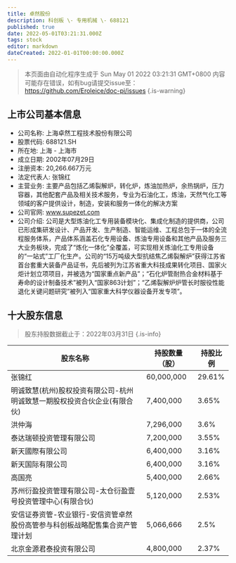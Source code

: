```yaml
---
title: 卓然股份
description: 科创板 \- 专用机械 \- 688121
published: true
date: 2022-05-01T03:21:31.000Z
tags: stock
editor: markdown
dateCreated: 2022-01-01T00:00:00.000Z
---
```


> 本页面由自动化程序生成于 Sun May 01 2022 03:21:31 GMT+0800
> 内容可能存在错误，如有bug请提交issue至：https://github.com/Eroleice/doc-pi/issues
{.is-warning}

## 上市公司基本信息
- 公司名称: 上海卓然工程技术股份有限公司
- 股票代码: 688121.SH
- 所在地: 上海 - 上海市
- 成立日期: 2002年07月29日
- 注册资本: 20,266.667万元
- 法定代表人: 张锦红
- 主营业务: 主要产品包括乙烯裂解炉，转化炉，炼油加热炉，余热锅炉，压力容器，其他配套产品及相关技术服务，专业为石油化工，炼油，天然气化工等领域的客户提供设计，制造，安装和服务一体化的解决方案
- 公司官网: www.supezet.com
- 公司介绍: 公司是大型炼油化工专用装备模块化、集成化制造的提供商，公司已形成集研发设计、产品开发、生产制造、智能运维、工程总包于一体的全流程服务体系，产品体系涵盖石化专用设备、炼油专用设备和其他产品及服务三大业务板块，完成了“炼化一体化”全覆盖，可实现相关炼油化工专用设备的“一站式”工厂化生产。公司的“15万吨级大型抗结焦乙烯裂解炉”获得江苏省首台套重大装备产品证书，先后被列为江苏省重大科技成果转化项目、国家火炬计划立项项目，并被选为“国家重点新产品”；“石化炉管耐热合金材料基于寿命的设计制备技术”被列入“国家863计划”；“乙烯裂解炉炉管长时服役性能退化关键问题研究”被列入“国家重大科学仪器设备开发专项”。


## 十大股东信息
> 股东持股数据截止于：2022年03月31日
{.is-info}

| 股东名称 | 持股数量（股） | 持股比例 |
| --- | --- | --- |
| 张锦红 | 60,000,000 | 29.61% |
| 明诚致慧(杭州)股权投资有限公司-杭州明诚致慧一期股权投资合伙企业(有限合伙) | 7,400,000 | 3.65% |
| 洪仲海 | 7,296,000 | 3.6% |
| 泰达瑞顿投资管理有限公司 | 7,200,000 | 3.55% |
| 新天國際有限公司 | 6,400,000 | 3.16% |
| 新天国际有限公司 | 6,400,000 | 3.16% |
| 高国亮 | 5,400,000 | 2.66% |
| 苏州衍盈投资管理有限公司-太仓衍盈壹号投资管理中心(有限合伙) | 5,120,000 | 2.53% |
| 安信证券资管-农业银行-安信资管卓然股份高管参与科创板战略配售集合资产管理计划 | 5,066,666 | 2.5% |
| 北京金源君泰投资有限公司 | 4,800,000 | 2.37% |




